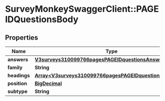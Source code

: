 # SurveyMonkeySwaggerClient::PAGEIDQuestionsBody

## Properties
Name | Type | Description | Notes
------------ | ------------- | ------------- | -------------
**answers** | [**V3surveys310099766pagesPAGEIDquestionsAnswers**](V3surveys310099766pagesPAGEIDquestionsAnswers.md) |  | [optional] 
**family** | **String** |  | [optional] 
**headings** | [**Array&lt;V3surveys310099766pagesPAGEIDquestionsHeadings&gt;**](V3surveys310099766pagesPAGEIDquestionsHeadings.md) |  | [optional] 
**position** | [**BigDecimal**](BigDecimal.md) |  | [optional] 
**subtype** | **String** |  | [optional] 

